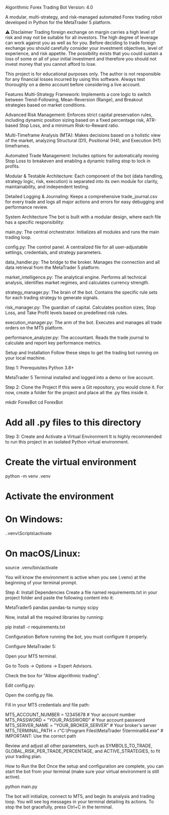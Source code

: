Algorithmic Forex Trading Bot
Version: 4.0

A modular, multi-strategy, and risk-managed automated Forex trading robot developed in Python for the MetaTrader 5 platform.

⚠️ Disclaimer
Trading foreign exchange on margin carries a high level of risk and may not be suitable for all investors. The high degree of leverage can work against you as well as for you. Before deciding to trade foreign exchange you should carefully consider your investment objectives, level of experience, and risk appetite. The possibility exists that you could sustain a loss of some or all of your initial investment and therefore you should not invest money that you cannot afford to lose.

This project is for educational purposes only. The author is not responsible for any financial losses incurred by using this software. Always test thoroughly on a demo account before considering a live account.

Features
Multi-Strategy Framework: Implements a core logic to switch between Trend-Following, Mean-Reversion (Range), and Breakout strategies based on market conditions.

Advanced Risk Management: Enforces strict capital preservation rules, including dynamic position sizing based on a fixed percentage risk, ATR-based Stop Loss, and a minimum Risk-to-Reward ratio.

Multi-Timeframe Analysis (MTA): Makes decisions based on a holistic view of the market, analyzing Structural (D1), Positional (H4), and Execution (H1) timeframes.

Automated Trade Management: Includes options for automatically moving Stop Loss to breakeven and enabling a dynamic trailing stop to lock in profits.

Modular & Testable Architecture: Each component of the bot (data handling, strategy logic, risk, execution) is separated into its own module for clarity, maintainability, and independent testing.

Detailed Logging & Journaling: Keeps a comprehensive trade_journal.csv for every trade and logs all major actions and errors for easy debugging and performance review.

System Architecture
The bot is built with a modular design, where each file has a specific responsibility:

main.py: The central orchestrator. Initializes all modules and runs the main trading loop.

config.py: The control panel. A centralized file for all user-adjustable settings, credentials, and strategy parameters.

data_handler.py: The bridge to the broker. Manages the connection and all data retrieval from the MetaTrader 5 platform.

market_intelligence.py: The analytical engine. Performs all technical analysis, identifies market regimes, and calculates currency strength.

strategy_manager.py: The brain of the bot. Contains the specific rule sets for each trading strategy to generate signals.

risk_manager.py: The guardian of capital. Calculates position sizes, Stop Loss, and Take Profit levels based on predefined risk rules.

execution_manager.py: The arm of the bot. Executes and manages all trade orders on the MT5 platform.

performance_analyzer.py: The accountant. Reads the trade journal to calculate and report key performance metrics.

Setup and Installation
Follow these steps to get the trading bot running on your local machine.

Step 1: Prerequisites
Python 3.8+

MetaTrader 5 Terminal installed and logged into a demo or live account.

Step 2: Clone the Project
If this were a Git repository, you would clone it. For now, create a folder for the project and place all the .py files inside it.

mkdir ForexBot
cd ForexBot
# Add all .py files to this directory

Step 3: Create and Activate a Virtual Environment
It is highly recommended to run this project in an isolated Python virtual environment.

# Create the virtual environment
python -m venv .venv

# Activate the environment
# On Windows:
.\.venv\Scripts\activate

# On macOS/Linux:
source .venv/bin/activate

You will know the environment is active when you see (.venv) at the beginning of your terminal prompt.

Step 4: Install Dependencies
Create a file named requirements.txt in your project folder and paste the following content into it:

MetaTrader5
pandas
pandas-ta
numpy
scipy

Now, install all the required libraries by running:

pip install -r requirements.txt

Configuration
Before running the bot, you must configure it properly.

Configure MetaTrader 5:

Open your MT5 terminal.

Go to Tools -> Options -> Expert Advisors.

Check the box for "Allow algorithmic trading".

Edit config.py:

Open the config.py file.

Fill in your MT5 credentials and file path:

MT5_ACCOUNT_NUMBER = 12345678  # Your account number
MT5_PASSWORD = "YOUR_PASSWORD"  # Your account password
MT5_SERVER_NAME = "YOUR_BROKER_SERVER"  # Your broker's server
MT5_TERMINAL_PATH = r"C:\Program Files\MetaTrader 5\terminal64.exe" # IMPORTANT: Use the correct path

Review and adjust all other parameters, such as SYMBOLS_TO_TRADE, GLOBAL_RISK_PER_TRADE_PERCENTAGE, and ACTIVE_STRATEGIES, to fit your trading plan.

How to Run the Bot
Once the setup and configuration are complete, you can start the bot from your terminal (make sure your virtual environment is still active).

python main.py

The bot will initialize, connect to MT5, and begin its analysis and trading loop. You will see log messages in your terminal detailing its actions. To stop the bot gracefully, press Ctrl+C in the terminal.

